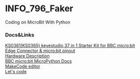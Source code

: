 # INFO_796_Faker
Coding on MicroBit With Python

### Docs&Links
[KS0361(KS0365) keyestudio 37 in 1 Starter Kit for BBC micro:bit](https://wiki.keyestudio.com/KS0361(KS0365)_keyestudio_37_in_1_Starter_Kit_for_BBC_micro:bit)  
[Edge Connector & micro:bit pinout](https://tech.microbit.org/hardware/edgeconnector/)  
[Hardware Description](https://tech.microbit.org/hardware/)  
[BBC micro:bit MicroPython Docs](https://microbit-micropython.readthedocs.io/en/latest/tutorials/hello.html)  
[MakeCode editor](https://makecode.microbit.org/#editor)  
[Let's code](https://microbit.org/code/)  

